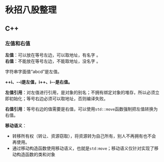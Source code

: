 # 秋招八股整理

## C++
### 左值和右值
**左值**：可以放在等号左边，可以取地址，有名字 。  
**右值**：不能放在等号左边，不能取地址，没名字 。

字符串字面值“abcd”是左值。

**++i、--i是左值，i++、i--是右值。**

**左值引用**：对左值进行引用，是对象的别名；不拥有绑定对象的堆存，所以必须立即初始化；等号右边必须可以取地址，否则编译失败。

**右值引用**：等号右边的值需要是右值，可以使用`std::move`函数强制把左值转换为右值。

**移动语义**：
+ 转移所有权（转让、资源窃取），将资源转为自己所有，别人不再拥有也不会再使用。
+ 通过移动构造函数使用移动语义，也就是`std:move`；移动语义仅针对实现了移动构造函数的类和对象

